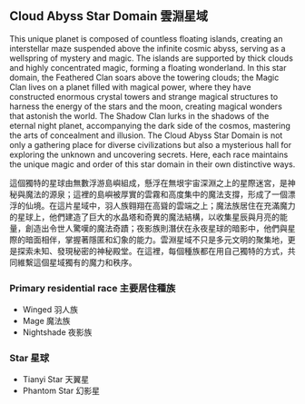 ## Cloud Abyss Star Domain 雲淵星域

This unique planet is composed of countless floating islands, creating an interstellar maze suspended above the infinite cosmic abyss, serving as a wellspring of mystery and magic. The islands are supported by thick clouds and highly concentrated magic, forming a floating wonderland. In this star domain, the Feathered Clan soars above the towering clouds; the Magic Clan lives on a planet filled with magical power, where they have constructed enormous crystal towers and strange magical structures to harness the energy of the stars and the moon, creating magical wonders that astonish the world. The Shadow Clan lurks in the shadows of the eternal night planet, accompanying the dark side of the cosmos, mastering the arts of concealment and illusion. The Cloud Abyss Star Domain is not only a gathering place for diverse civilizations but also a mysterious hall for exploring the unknown and uncovering secrets. Here, each race maintains the unique magic and order of this star domain in their own distinctive ways.

這個獨特的星球由無數浮游島嶼組成，懸浮在無垠宇宙深淵之上的星際迷宮，是神秘與魔法的源泉；這裡的島嶼被厚實的雲霧和高度集中的魔法支撐，形成了一個漂浮的仙境。在這片星域中，羽人族翱翔在高聳的雲端之上；魔法族居住在充滿魔力的星球上，他們建造了巨大的水晶塔和奇異的魔法結構，以收集星辰與月亮的能量，創造出令世人驚嘆的魔法奇蹟；夜影族則潛伏在永夜星球的暗影中，他們與星際的暗面相伴，掌握著隱匿和幻象的能力。雲淵星域不只是多元文明的聚集地，更是探索未知、發現秘密的神秘殿堂。在這裡，每個種族都在用自己獨特的方式，共同維繫這個星域獨有的魔力和秩序。

### Primary residential race 主要居住種族
- Winged 羽人族
- Mage 魔法族
- Nightshade 夜影族

### Star 星球
- Tianyi Star 天翼星
- Phantom Star 幻影星
